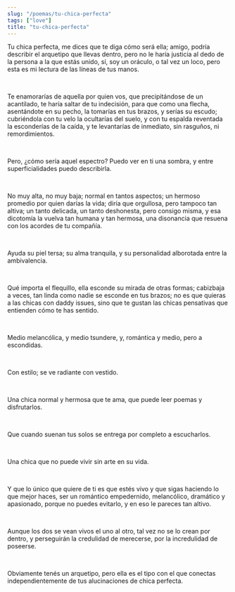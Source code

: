 ```yaml
---
slug: "/poemas/tu-chica-perfecta"
tags: ["love"]
title: "tu-chica-perfecta"
---
```

Tu chica perfecta, me dices que te diga cómo será ella; amigo, podría describir el arquetipo que llevas dentro, pero no le haría justicia al dedo de la persona a la que estás unido, sí, soy un oráculo, o tal vez un loco, pero esta es mi lectura de las líneas de tus manos.

&nbsp;

Te enamorarías de aquella por quien vos, que precipitándose de un acantilado, te haría saltar de tu indecisión, para que como una flecha, asentándote en su pecho, la tomarías en tus brazos, y serías su escudo; cubriéndola con tu velo la ocultarías del suelo, y con tu espalda reventada la esconderías de la caída, y te levantarías de inmediato, sin rasguños, ni remordimientos.

&nbsp;

Pero, ¿cómo sería aquel espectro? Puedo ver en ti una sombra, y entre superficialidades puedo describirla.

&nbsp;

No muy alta, no muy baja; normal en tantos aspectos; un hermoso promedio por quien darías la vida; diría que orgullosa, pero tampoco tan altiva; un tanto delicada, un tanto deshonesta, pero consigo misma, y esa dicotomía la vuelva tan humana y tan hermosa, una disonancia que resuena con los acordes de tu compañía.

&nbsp;

Ayuda su piel tersa; su alma tranquila, y su personalidad alborotada entre la ambivalencia.

&nbsp;

Qué importa el flequillo, ella esconde su mirada de otras formas; cabizbaja a veces, tan linda como nadie se esconde en tus brazos; no es que quieras a las chicas con daddy issues, sino que te gustan las chicas pensativas que entienden cómo te has sentido.

&nbsp;

Medio melancólica, y medio tsundere, y, romántica y medio, pero a escondidas.

&nbsp;

Con estilo; se ve radiante con vestido.

&nbsp;

Una chica normal y hermosa que te ama, que puede leer poemas y disfrutarlos.

&nbsp;

Que cuando suenan tus solos se entrega por completo a escucharlos.

&nbsp;

Una chica que no puede vivir sin arte en su vida.

&nbsp;

Y que lo único que quiere de ti es que estés vivo y que sigas haciendo lo que mejor haces, ser un romántico empedernido, melancólico, dramático y apasionado, porque no puedes evitarlo, y en eso le pareces tan altivo.

&nbsp;

Aunque los dos se vean vivos el uno al otro, tal vez no se lo crean por dentro, y perseguirán la credulidad de merecerse, por la incredulidad de poseerse.

&nbsp;

Obviamente tenés un arquetipo, pero ella es el tipo con el que conectas independientemente de tus alucinaciones de chica perfecta.